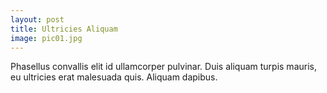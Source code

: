 ```yaml
---
layout: post
title: Ultricies Aliquam
image: pic01.jpg
---
```

Phasellus convallis elit id ullamcorper pulvinar. Duis aliquam turpis mauris, eu ultricies erat malesuada quis. Aliquam dapibus.